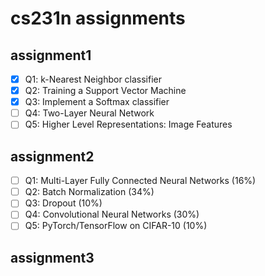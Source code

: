 # cs231n assignments

## assignment1
- [x] Q1: k-Nearest Neighbor classifier  
- [x] Q2: Training a Support Vector Machine  
- [x] Q3: Implement a Softmax classifier  
- [ ] Q4: Two-Layer Neural Network  
- [ ] Q5: Higher Level Representations: Image Features  

## assignment2
- [ ] Q1: Multi-Layer Fully Connected Neural Networks (16%)  
- [ ] Q2: Batch Normalization (34%)  
- [ ] Q3: Dropout (10%)  
- [ ] Q4: Convolutional Neural Networks (30%)  
- [ ] Q5: PyTorch/TensorFlow on CIFAR-10 (10%)  

## assignment3
